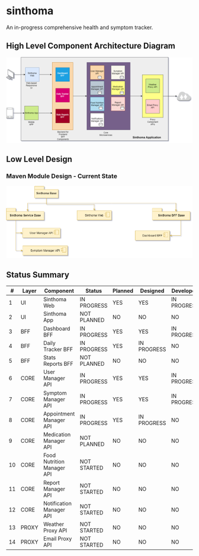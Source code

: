# sinthoma
An in-progress comprehensive health and symptom tracker.


## High Level Component Architecture Diagram

![Sinthoma Components](docs/assets/images/Sinthoma-UML.png)


## Low Level Design


### Maven Module Design - Current State

![Sinthoma Maven Modules](docs/assets/images/Sinthoma-Maven-Modules.png)


## Status Summary

| #  | Layer | Component                  | Status      | Planned | Designed    | Developed   | Tested | Released |
|----|-------|----------------------------|-------------|---------|-------------|-------------|--------|----------|
| 1  | UI    | Sinthoma Web               | IN PROGRESS | YES     | YES         | IN PROGRESS | NO     | NO       |
| 2  | UI    | Sinthoma App               | NOT PLANNED | NO      | NO          | NO          | NO     | NO       |
| 3  | BFF   | Dashboard BFF              | IN PROGRESS | YES     | YES         | IN PROGRESS | NO     | NO       |
| 4  | BFF   | Daily Tracker BFF          | IN PROGRESS | YES     | IN PROGRESS | NO          | NO     | NO       |
| 5  | BFF   | Stats Reports BFF          | NOT PLANNED | NO      | NO          | NO          | NO     | NO       |
| 6  | CORE  | User Manager API           | IN PROGRESS | YES     | YES         | IN PROGRESS | NO     | NO       |
| 7  | CORE  | Symptom Manager API        | IN PROGRESS | YES     | YES         | IN PROGRESS | NO     | NO       |
| 8  | CORE  | Appointment Manager API    | IN PROGRESS | YES     | IN PROGRESS | NO          | NO     | NO       |
| 9  | CORE  | Medication Manager API     | NOT PLANNED | NO      | NO          | NO          | NO     | NO       |
| 10 | CORE  | Food Nutrition Manager API | NOT STARTED | NO      | NO          | NO          | NO     | NO       |
| 11 | CORE  | Report Manager API         | NOT STARTED | NO      | NO          | NO          | NO     | NO       |
| 12 | CORE  | Notification Manager API   | NOT STARTED | NO      | NO          | NO          | NO     | NO       |
| 13 | PROXY | Weather Proxy API          | NOT STARTED | NO      | NO          | NO          | NO     | NO       |
| 14 | PROXY | Email Proxy API            | NOT STARTED | NO      | NO          | NO          | NO     | NO       |


